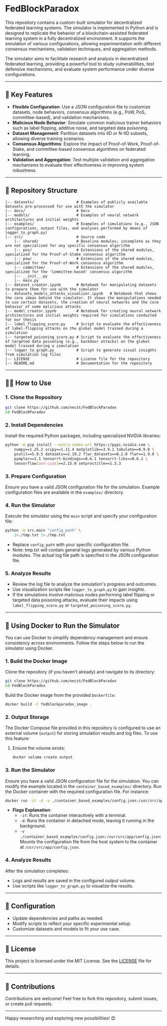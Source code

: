 # FedBlockParadox

This repository contains a custom-built simulator for decentralized federated learning systems. The simulator is implemented in Python and is designed to replicate the behavior of a blockchain-assisted federated learning system in a fully decentralized environment. It supports the simulation of various configurations, allowing experimentation with different consensus mechanisms, validation techniques, and aggregation methods.

The simulator aims to facilitate research and analysis in decentralized federated learning, providing a powerful tool to study vulnerabilities, test defensive mechanisms, and evaluate system performance under diverse configurations.

---

## 🚀 Key Features

- **Flexible Configuration**: Use a JSON configuration file to customize datasets, node behaviors, consensus algorithms (e.g., PoW, PoS, committee-based), and validation mechanisms.
- **Malicious Node Behavior**: Simulate common malicious trainer behaviors such as label flipping, additive noise, and targeted data poisoning.
- **Dataset Management**: Partition datasets into IID or N-IID subsets, allowing diverse training scenarios.
- **Consensus Algorithms**: Explore the impact of Proof-of-Work, Proof-of-Stake, and committee-based consensus algorithms on federated learning.
- **Validation and Aggregation**: Test multiple validation and aggregation mechanisms to evaluate their effectiveness in improving system robustness.

---

## 📂 Repository Structure

```
|-- datasets/                   # Examples of publicly available datasets pre-processed for use with the simulator
|-- docs/                       # Docs
|-- models/                     # Examples of neural network architectures and initial weights
|-- examples/                   # Examples of simulations (e.g., JSON configurations, output files, and analyses performed by means of logger_to_graph.py)
|-- src/                        # Source code
    |-- shared/                 # Baseline modules; incomplete as they are not specialized for any specific consensus algorithm
    |-- pos/                    # Extensions of the shared modules, specialized for the Proof-of-Stake consensus algorithm
    |-- pow/                    # Extensions of the shared modules, specialized for the Proof-of-Work consensus algorithm
    |-- committee/              # Extensions of the shared modules, specialized for the 'Committee-based' consensus algorithm
    |-- __init__.py
    |-- main.py
|-- dataset_creator.ipynb       # Notebook for manipulating datasets to prepare them for use with the simulator
|-- datasets_models_attacks_visualizer.ipynb   # Notebook that shows the core ideas behind the simulator. It shows the manipulations needed to use certain datasets, the creation of neural networks and the core behavior of some malicious attacks
|-- model_creator.ipynb         # Notebook for creating neural network architectures and initial weights required for simulations conducted for our thesis
|-- label_flipping_score.py     # Script to evaluate the effectiveness of label-flipping attacks on the global model trained during a simulation
|-- targeted_poisoning_score.py # Script to evaluate the effectiveness of targeted data poisoning (e.g., backdoor attacks) on the global model trained during a simulation
|-- logger_to_graph.py          # Script to generate visual insights from simulation log files
|-- LICENSE                     # License file for the repository
|-- README.md                   # Documentation for the repository
```

---

## 🧑‍💻 How to Use

### 1. Clone the Repository

```bash
git clone https://github.com/necst/FedBlockParadox
cd FedBlocKParadox
```

### 2. Install Dependencies

Install the required Python packages, including specialized NVIDIA libraries:

```bash
python -m pip install --extra-index-url https://pypi.nvidia.com \
    numpy==1.25.2 scipy==1.11.4 matplotlib==3.9.1 tabulate==0.9.0 \
    psutil==5.9.5 datasets==2.19.2 flwr_datasets==0.2.0 flwr==1.9.0 \
    pympler==1.1 tensorrt-bindings==8.6.1 tensorrt-libs==8.6.1 \
    tensorflow[and-cuda]==2.15.0 setproctitle==1.3.3
```

### 3. Prepare Configuration

Ensure you have a valid JSON configuration file for the simulation. Example configuration files are available in the `examples/` directory.

### 4. Run the Simulator

Execute the simulator using the `main` script and specify your configuration file:

```bash
python -m src.main "config_path" \
    2>./tmp.txt 1>./tmp.txt
```

- Replace `config_path` with your specific configuration file.
- Note: tmp.txt will contain general logs generated by various Python modules. The actual log file path is specified in the JSON configuration file.

### 5. Analyze Results

- Review the log file to analyze the simulation's progress and outcomes.
- Use visualization scripts like `logger_to_graph.py` to gain insights.
- If the simulations involve malicious nodes performing label flipping or targeted data poisoning attacks, evaluate their impacts using `label_flipping_score.py` or `targeted_poisoning_score.py`.

---

## 🐳 Using Docker to Run the Simulator

You can use Docker to simplify dependency management and ensure consistency across environments. Follow the steps below to run the simulator using Docker.

### **1. Build the Docker Image**

Clone the repository (if you haven’t already) and navigate to its directory:

```bash
git clone https://github.com/necst/FedBlockParadox
cd FedBlockParadox
```

Build the Docker image from the provided `Dockerfile`:

```bash
docker build -t fedblockparadox_image .
```

### **2. Output Storage**

The Docker Compose file provided in this repository is configured to use an external volume (`output`) for storing simulation results and log files. To use this feature:

1. Ensure the volume exists:
   ```bash
   docker volume create output
   ```

### **3. Run the Simulator**

Ensure you have a valid JSON configuration file for the simulation. You can modify the example located in the `container_based_examples/` directory.
Run the Docker container with the required configuration file. For instance:

```bash
docker run -it -d -v ./container_based_examples/config.json:/usr/src/app/config.json fedblockparadox_image
```

- **Flags Explanation**:
  - `-it`: Runs the container interactively with a terminal.
  - `-d`: Runs the container in detached mode, leaving it running in the background.
  - `-v ./container_based_examples/config.json:/usr/src/app/config.json`: Mounts the configuration file from the host system to the container at `/usr/src/app/config.json`.

### **4. Analyze Results**

After the simulation completes:
- Logs and results are saved in the configured output volume.
- Use scripts like `logger_to_graph.py` to visualize the results.

---

## 🔧 Configuration

- Update dependencies and paths as needed.
- Modify scripts to reflect your specific experimental setup.
- Customize datasets and models to fit your use case.

---

## 📜 License

This project is licensed under the MIT License. See the [LICENSE](LICENSE) file for details.

---

## 🤝 Contributions

Contributions are welcome! Feel free to fork this repository, submit issues, or create pull requests.

---

Happy researching and exploring new possibilities! 😊
